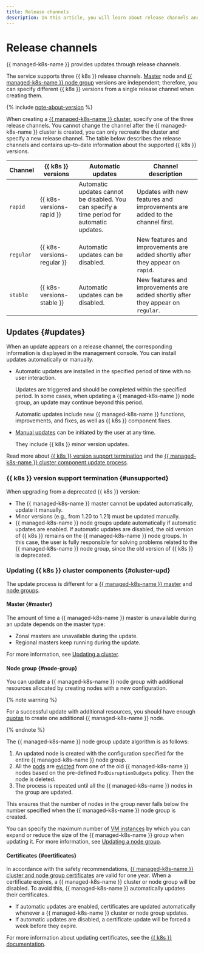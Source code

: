 ```yaml
---
title: Release channels
description: In this article, you will learn about release channels and how to update them.
---
```


# Release channels


{{ managed-k8s-name }} provides updates through release channels.

The service supports three {{ k8s }} release channels. [Master](index.md#master) node and [{{ managed-k8s-name }} node group](index.md#node-group) versions are independent; therefore, you can specify different {{ k8s }} versions from a single release channel when creating them.

{% include [note-about-version](../../_includes/managed-kubernetes/note-about-version.md) %}

When creating a [{{ managed-k8s-name }} cluster](index.md#kubernetes-cluster), specify one of the three release channels. You cannot change the channel after the {{ managed-k8s-name }} cluster is created, you can only recreate the cluster and specify a new release channel. The table below describes the release channels and contains up-to-date information about the supported {{ k8s }} versions.

Channel | {{ k8s }} versions | Automatic updates | Channel description
--- | --- | --- | ---
`rapid`| {{ k8s-versions-rapid }} | Automatic updates cannot be disabled. You can specify a time period for automatic updates. | Updates with new features and improvements are added to the channel first.
`regular`| {{ k8s-versions-regular }} | Automatic updates can be disabled. | New features and improvements are added shortly after they appear on `rapid`.
`stable`| {{ k8s-versions-stable }} | Automatic updates can be disabled. | New features and improvements are added shortly after they appear on `regular`.

## Updates {#updates}

When an update appears on a release channel, the corresponding information is displayed in the management console. You can install updates automatically or manually.
* Automatic updates are installed in the specified period of time with no user interaction.

  Updates are triggered and should be completed within the specified period. In some cases, when updating a {{ managed-k8s-name }} node group, an update may continue beyond this period.

  Automatic updates include new {{ managed-k8s-name }} functions, improvements, and fixes, as well as {{ k8s }} component fixes.

* [Manual updates](../operations/update-kubernetes.md#cluster-manual-upgrade) can be initiated by the user at any time.

  They include {{ k8s }} minor version updates.

Read more about [{{ k8s }} version support termination](#unsupported) and the [{{ managed-k8s-name }} cluster component update process](#cluster-upd).

### {{ k8s }} version support termination {#unsupported}

When upgrading from a deprecated {{ k8s }} version:
* The {{ managed-k8s-name }} master cannot be updated automatically, update it manually.
* Minor versions (e.g., from 1.20 to 1.21) must be updated manually.
* {{ managed-k8s-name }} node groups update automatically if automatic updates are enabled. If automatic updates are disabled, the old version of {{ k8s }} remains on the {{ managed-k8s-name }} node groups. In this case, the user is fully responsible for solving problems related to the {{ managed-k8s-name }} node group, since the old version of {{ k8s }} is deprecated.

### Updating {{ k8s }} cluster components {#cluster-upd}

The update process is different for a [{{ managed-k8s-name }} master](#master) and [node groups](#node-group).

#### Master {#master}


The amount of time a {{ managed-k8s-name }} master is unavailable during an update depends on the master type:
* Zonal masters are unavailable during the update.
* Regional masters keep running during the update.



For more information, see [Updating a cluster](../operations/update-kubernetes.md#cluster-upgrade).

#### Node group {#node-group}

You can update a {{ managed-k8s-name }} node group with additional resources allocated by creating nodes with a new configuration.

{% note warning %}

For a successful update with additional resources, you should have enough [quotas](limits.md) to create one additional {{ managed-k8s-name }} node.

{% endnote %}

The {{ managed-k8s-name }} node group update algorithm is as follows:
1. An updated node is created with the configuration specified for the entire {{ managed-k8s-name }} node group.
1. All the [pods](index.md#pod) are [evicted](node-group/node-drain.md) from one of the old {{ managed-k8s-name }} nodes based on the pre-defined `PodDisruptionBudgets` policy. Then the node is deleted.
1. The process is repeated until all the {{ managed-k8s-name }} nodes in the group are updated.

This ensures that the number of nodes in the group never falls below the number specified when the {{ managed-k8s-name }} node group is created.

You can specify the maximum number of [VM instances](../../compute/concepts/vm.md) by which you can expand or reduce the size of the {{ managed-k8s-name }} group when updating it. For more information, see [Updating a node group](../operations/update-kubernetes.md#node-group-upgrade).

#### Certificates {#certificates}

In accordance with the safety recommendations, [{{ managed-k8s-name }} cluster and node group certificates](https://kubernetes.io/docs/setup/best-practices/certificates/) are valid for one year. When a certificate expires, a {{ managed-k8s-name }} cluster or node group will be disabled. To avoid this, {{ managed-k8s-name }} automatically updates their certificates.
* If automatic updates are enabled, certificates are updated automatically whenever a {{ managed-k8s-name }} cluster or node group updates.
* If automatic updates are disabled, a certificate update will be forced a week before they expire.

For more information about updating certificates, see the [{{ k8s }} documentation](https://kubernetes.io/docs/tasks/tls/certificate-rotation/).